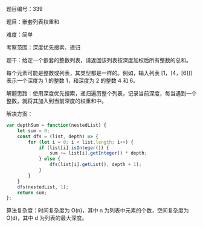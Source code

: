题目编号：339

题目：嵌套列表权重和

难度：简单

考察范围：深度优先搜索、递归

题干：给定一个嵌套的整数列表，请返回该列表按深度加权后所有整数的总和。

每个元素可能是整数或列表，其类型都是一样的。例如，输入列表 [1，[4，[6]]] 表示一个深度为 1 的整数 1，和深度为 2 的整数 4 和 6。

解题思路：使用深度优先搜索，递归遍历整个列表，记录当前深度，每当遇到一个整数，就将其加入到当前深度的权重和中。

解决方案：

```javascript
var depthSum = function(nestedList) {
    let sum = 0;
    const dfs = (list, depth) => {
        for (let i = 0; i < list.length; i++) {
            if (list[i].isInteger()) {
                sum += list[i].getInteger() * depth;
            } else {
                dfs(list[i].getList(), depth + 1);
            }
        }
    }
    dfs(nestedList, 1);
    return sum;
};
```

算法复杂度：时间复杂度为 O(n)，其中 n 为列表中元素的个数，空间复杂度为 O(d)，其中 d 为列表的最大深度。